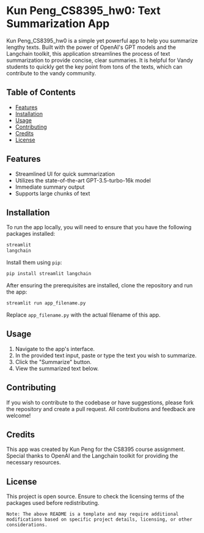 # Kun Peng_CS8395_hw0: Text Summarization App

Kun Peng_CS8395_hw0 is a simple yet powerful app to help you summarize lengthy texts. Built with the power of OpenAI's GPT models and the Langchain toolkit, this application streamlines the process of text summarization to provide concise, clear summaries. It is helpful for Vandy students to quickly get the key point from tons of the texts, which can contribute to the vandy community.

## Table of Contents

- [Features](#features)
- [Installation](#installation)
- [Usage](#usage)
- [Contributing](#contributing)
- [Credits](#credits)
- [License](#license)

## Features

- Streamlined UI for quick summarization
- Utilizes the state-of-the-art GPT-3.5-turbo-16k model
- Immediate summary output
- Supports large chunks of text

## Installation

To run the app locally, you will need to ensure that you have the following packages installed:

```python
streamlit
langchain
```

Install them using `pip`:

```bash
pip install streamlit langchain
```

After ensuring the prerequisites are installed, clone the repository and run the app:

```bash
streamlit run app_filename.py
```

Replace `app_filename.py` with the actual filename of this app.

## Usage

1. Navigate to the app's interface.
2. In the provided text input, paste or type the text you wish to summarize.
3. Click the "Summarize" button.
4. View the summarized text below.

## Contributing

If you wish to contribute to the codebase or have suggestions, please fork the repository and create a pull request. All contributions and feedback are welcome!

## Credits

This app was created by Kun Peng for the CS8395 course assignment. Special thanks to OpenAI and the Langchain toolkit for providing the necessary resources.

## License

This project is open source. Ensure to check the licensing terms of the packages used before redistributing.

```
Note: The above README is a template and may require additional modifications based on specific project details, licensing, or other considerations.
```
